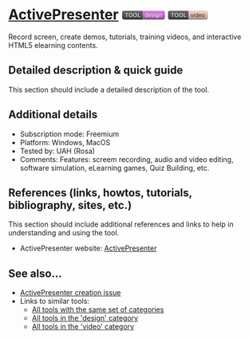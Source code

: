 # [ActivePresenter](https://atomisystems.com/activepresenter/)  [<img src="images/design.png" align="bottom">](https://github.com/e-CLOSE/Toolbox/issues?q=label%3A01_TOOL+label%3Adesign) [<img src="images/video.png" align="bottom">](https://github.com/e-CLOSE/Toolbox/issues?q=label%3A01_TOOL+label%3Avideo)

Record screen, create demos, tutorials, training videos, and interactive HTML5 elearning contents.


## Detailed description & quick guide

This section should include a detailed description of the tool.


## Additional details

- Subscription mode: Freemium
- Platform: Windows, MacOS
- Tested by: UAH (Rosa)
- Comments: Features: screem recording, audio and video editing, software simulation, eLearning games, Quiz Building, etc.


## References (links, howtos, tutorials, bibliography, sites, etc.)

This section should include additional references and links to help in
understanding and using the tool.

- ActivePresenter website: [ActivePresenter](https://atomisystems.com/activepresenter/)


## See also...

- [ActivePresenter creation issue](https://github.com/e-CLOSE/Toolbox/issues/66)
- Links to similar tools:
  - [All tools with the same set of categories](https://github.com/e-CLOSE/Toolbox/issues?q=label%3A01_TOOL+label%3Avideo)
  - [All tools in the 'design' category](https://github.com/e-CLOSE/Toolbox/issues?q=label%3A01_TOOL+label%3Adesign)
  - [All tools in the 'video' category](https://github.com/e-CLOSE/Toolbox/issues?q=label%3A01_TOOL+label%3Avideo)
